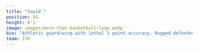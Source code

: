 ```yaml
---
title: "Sayid "
position: SG
height: 6'1
image: images/more-than-basketball-logo.webp
bio: "Athletic guard/wing with lethal 3 point accuracy. Rugged defender. "
team: 17U
---
```

